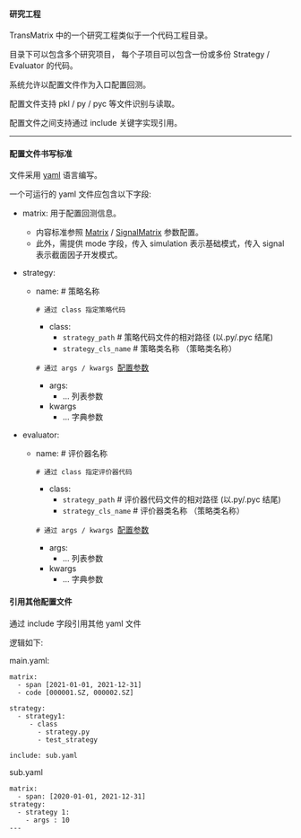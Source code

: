 #### 研究工程

TransMatrix 中的一个研究工程类似于一个代码工程目录。

目录下可以包含多个研究项目， 每个子项目可以包含一份或多份 Strategy / Evaluator 的代码。

系统允许以配置文件作为入口配置回测。

配置文件支持 pkl / py / pyc 等文件识别与读取。

配置文件之间支持通过 include 关键字实现引用。

---

#### 配置文件书写标准

文件采用 [yaml](https://www.runoob.com/w3cnote/yaml-intro.html) 语言编写。

一个可运行的 yaml 文件应包含以下字段:

- matrix: 用于配置回测信息。
  - 内容标准参照 [Matrix](3_接口说明/Matrix/matrix.md#配置回测信息) / [SignalMatrix](5_定制化模块_截面因子开发/signal.md#配置回测信息) 参数配置。
  - 此外，需提供 mode 字段，传入 simulation 表示基础模式，传入 signal 表示截面因子开发模式。

- strategy:
  - name: # 策略名称
  
    `# 通过 class 指定策略代码`

    - class: 
      - `strategy_path` # 策略代码文件的相对路径 (以.py/.pyc 结尾)
      - `strategy_cls_name` # 策略类名称 （策略类名称）
  
    `# 通过 args / kwargs `[配置参数](3_接口说明/策略/generator.md#\__init__)
    - args: 
      - ... 列表参数
    - kwargs
      - ... 字典参数

- evaluator:
  - name: # 评价器名称
  
    `# 通过 class 指定评价器代码`

    - class: 
      - `strategy_path` # 评价器代码文件的相对路径 (以.py/.pyc 结尾)
      - `strategy_cls_name` # 评价器类名称 （策略类名称）
  
    `# 通过 args / kwargs `[配置参数](3_接口说明/策略/generator.md#\__init__)
    - args: 
      - ... 列表参数
    - kwargs
      - ... 字典参数

#### 引用其他配置文件

通过 include 字段引用其他 yaml 文件

逻辑如下:

main.yaml:
```
matrix:
  - span [2021-01-01, 2021-12-31]
  - code [000001.SZ, 000002.SZ]

strategy:
  - strategy1:
     - class
       - strategy.py
       - test_strategy

include: sub.yaml
```

sub.yaml
```
matrix: 
  - span: [2020-01-01, 2021-12-31]
strategy: 
  - strategy 1:
    - args : 10
---
